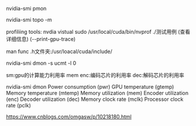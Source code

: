 nvidia-smi pmon


nvidia-smi topo -m

profiliing tools:
nvdia vistual
sudo /usr/local/cuda/bin/nvprof ./测试用例  (查看详细信息)  (--print-gpu-trace)


man func
.h文件夹:/usr/loacal/cuda/include/

nvidia-smi dmon -s ucmt -l 0

sm:gpu的计算能力利用率
mem
enc:编码芯片的利用率
dec:解码芯片的利用率

nvidia-smi dmon
Power consumption (pwr)
GPU temperature (gtemp)
Memory temperature (mtemp)
Memory utilization (mem)
Encoder utilization (enc)
Decoder utilization (dec)
Memory clock rate (mclk)
Processor clock rate (pclk)

https://www.cnblogs.com/omgasw/p/10218180.html
